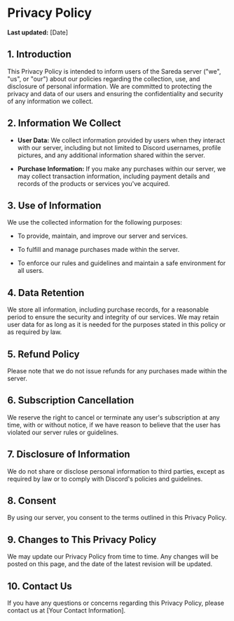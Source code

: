 # Privacy Policy

**Last updated:** [Date]

## 1. Introduction

This Privacy Policy is intended to inform users of the Sareda server ("we", "us", or "our") about our policies regarding the collection, use, and disclosure of personal information. We are committed to protecting the privacy and data of our users and ensuring the confidentiality and security of any information we collect.

## 2. Information We Collect

- **User Data:** We collect information provided by users when they interact with our server, including but not limited to Discord usernames, profile pictures, and any additional information shared within the server.

- **Purchase Information:** If you make any purchases within our server, we may collect transaction information, including payment details and records of the products or services you've acquired.

## 3. Use of Information

We use the collected information for the following purposes:

- To provide, maintain, and improve our server and services.

- To fulfill and manage purchases made within the server.

- To enforce our rules and guidelines and maintain a safe environment for all users.

## 4. Data Retention

We store all information, including purchase records, for a reasonable period to ensure the security and integrity of our services. We may retain user data for as long as it is needed for the purposes stated in this policy or as required by law.

## 5. Refund Policy

Please note that we do not issue refunds for any purchases made within the server.

## 6. Subscription Cancellation

We reserve the right to cancel or terminate any user's subscription at any time, with or without notice, if we have reason to believe that the user has violated our server rules or guidelines.

## 7. Disclosure of Information

We do not share or disclose personal information to third parties, except as required by law or to comply with Discord's policies and guidelines.

## 8. Consent

By using our server, you consent to the terms outlined in this Privacy Policy.

## 9. Changes to This Privacy Policy

We may update our Privacy Policy from time to time. Any changes will be posted on this page, and the date of the latest revision will be updated.

## 10. Contact Us

If you have any questions or concerns regarding this Privacy Policy, please contact us at [Your Contact Information].
